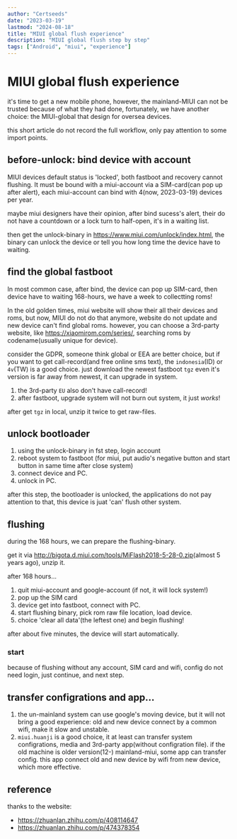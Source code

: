 ```yaml
---
author: "Certseeds"
date: "2023-03-19"
lastmod: "2024-08-18"
title: "MIUI global flush experience"
description: "MIUI global flush step by step"
tags: ["Android", "miui", "experience"]
---
```


# MIUI global flush experience

it's time to get a new mobile phone, however, the mainland-MIUI can not be trusted because of what they had done, fortunately, we have another choice: the MIUI-global that design for oversea devices.

this short article do not record the full workflow, only pay attention to some import points.

## before-unlock: bind device with account

MIUI devices default status is 'locked', both fastboot and recovery cannot flushing. It must be bound with a miui-account via a SIM-card(can pop up after alert), each miui-account can bind with 4(now, 2023-03-19) devices per year.

maybe miui designers have their opinion, after bind sucess's alert, their do not have a countdown or a lock turn to half-open, it's in a waiting list.

then get the unlock-binary in <https://www.miui.com/unlock/index.html>, the binary can unlock the device or tell you how long time the device have to waiting.

## find the global fastboot

In most common case, after bind, the device can pop up SIM-card, then device have to waiting 168-hours, we have a week to collectting roms!

In the old golden times, miui website will show their all their devices and roms, but now, MIUI do not do that anymore, website do not update and new device can't find global roms. however, you can choose a 3rd-party website, like <https://xiaomirom.com/series/>, searching roms by codename(usually unique for device).

consider the GDPR, someone think global or EEA are better choice, but if you want to get call-record(and free online sms text), the `indonesia`(ID) or `4v`(TW) is a good choice. just download the newest fastboot `tgz` even it's version is far away from newest, it can upgrade in system.

1. the 3rd-party `EU` also don't have call-record!
2. after fastboot, upgrade system will not burn out system, it just *works*!

after get `tgz` in local, unzip it twice to get raw-files.

## unlock bootloader

1. using the unlock-binary in fst step, login account
2. reboot system to fastboot (for miui, put audio's negative button and start button in same time after close system)
3. connect device and PC.
4. unlock in PC.

after this step, the bootloader is unlocked, the applications do not pay attention to that, this device is juat 'can' flush other system.

## flushing

during the 168 hours, we can prepare the flushing-binary.

get it via <http://bigota.d.miui.com/tools/MiFlash2018-5-28-0.zip>(almost 5 years ago), unzip it.

after 168 hours...

1. quit miui-account and google-account (if not, it will lock system!)
2. pop up the SIM card
3. device get into fastboot, connect with PC.
4. start flushing binary, pick rom raw file location, load device.
5. choice 'clear all data'(the leftest one) and begin flushing!

after about five minutes, the device will start automatically.

### start

because of flushing without any account, SIM card and wifi, config do not need login, just continue, and next step.

## transfer configrations and app...

1. the un-mainland system can use google's moving device, but it will not bring a good experience: old and new device connect by a common wifi, make it slow and unstable.
2. `miui.huanji` is a good choice, it at least can transfer system configrations, media and 3rd-party app(without configration file). if the old machine is older version(12-) mainland-miui, some app can transfer config. this app connect old and new device by wifi from new device, which more effective.

## reference

thanks to the website:

+ <https://zhuanlan.zhihu.com/p/408114647>
+ <https://zhuanlan.zhihu.com/p/474378354>
